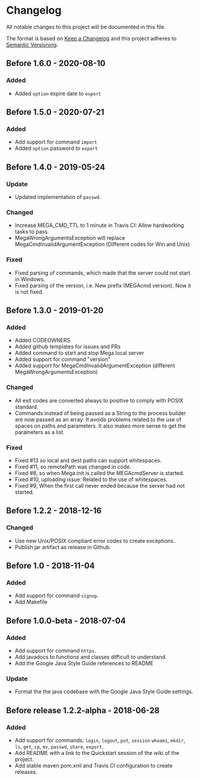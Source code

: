 # Changelog
All notable changes to this project will be documented in this file.

The format is based on [Keep a Changelog](https://keepachangelog.com/en/1.0.0/)
and this project adheres to [Semantic Versioning](https://semver.org/spec/v2.0.0.html).


## Before 1.6.0 - 2020-08-10
### Added

- Added `option` expire date to `export`

## Before 1.5.0 - 2020-07-21
### Added
- Add support for command `import`
- Added `option` password to `export`
## Before 1.4.0 - 2019-05-24
### Update
- Updated implementation of `passwd`.
### Changed
- Increase MEGA_CMD_TTL to 1 minute in Travis CI: Allow hardworking tasks to pass.
- MegaWrongArgumentsException will replace MegaCmdInvalidArgumentException (Different codes for Win and Unix)
### Fixed
- Fixed parsing of commands, which made that the server could not start in Windows.
- Fixed parsing of the version, i.e. New prefix (MEGAcmd version). Now it is not fixed.

## Before 1.3.0 - 2019-01-20
### Added 
- Added CODEOWNERS
- Added github templates for issues and PRs
- Added command to start and stop Mega local server 
- Added support for command "version"
- Added support for MegaCmdInvalidArgumentException (different MegaWrongArgumentsException)
### Changed
- All exit codes are converted always to positive to comply with POSIX standard.
- Commands instead of being passed as a String to the process builder are now 
passed as an array: It avoids problems related to the use of spaces on paths and parameters. 
It also makes more sense to get the parameters as a list.
### Fixed 
- Fixed #13 so local and dest paths can support whitespaces. 
- Fixed #11, so remotePath was changed in code.
- Fixed #8, so when Mega.init is called the MEGAcmdServer is started.
- Fixed #10, uploading issue: Related to the use of whitespaces.
- Fixed #9, When the first call never ended because the server had not started.

## Before 1.2.2 - 2018-12-16
### Changed
- Use new Unix/POSIX compliant error codes to create exceptions.
- Publish jar artifact as release in Github.

## Before 1.0 - 2018-11-04
### Added
- Add support for command `signup`.
- Add Makefile

## Before 1.0.0-beta - 2018-07-04
### Added
- Add support for command `https`.
- Add javadocs to functions and classes difficult to understand.
- Add the Google Java Style Guide references to README
### Update
- Format the the java codebase with the Google Java Style Guide settings.

## Before release 1.2.2-alpha - 2018-06-28
### Added
- Add support for commands: `login`, `logout`, `put`, `session`
   `whoami`, `mkdir`, `ls`, `get`, `cp`, `mv`, `passwd`, `share`, `export`.
- Add README with a link to the Quickstart session of the wiki of the project.
- Add stable maven pom.xml and Travis CI configuration to create releases.
